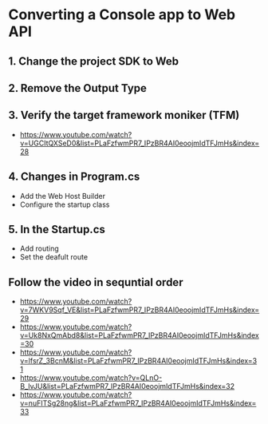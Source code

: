 # Converting a Console app to Web API
## 1. Change the project SDK to Web
## 2. Remove the Output Type
## 3. Verify the target framework moniker (TFM)
- https://www.youtube.com/watch?v=UGCItQXSeD0&list=PLaFzfwmPR7_IPzBR4AI0eoojmIdTFJmHs&index=28
## 4. Changes in Program.cs
  - Add the Web Host Builder
  - Configure the startup class
## 5. In the Startup.cs
  - Add routing
  - Set the deafult route
## Follow the video in sequntial order
- https://www.youtube.com/watch?v=7WKV9Sqf_VE&list=PLaFzfwmPR7_IPzBR4AI0eoojmIdTFJmHs&index=29
- https://www.youtube.com/watch?v=Uk8NxQmAbd8&list=PLaFzfwmPR7_IPzBR4AI0eoojmIdTFJmHs&index=30
- https://www.youtube.com/watch?v=lfsrZ_3BcnM&list=PLaFzfwmPR7_IPzBR4AI0eoojmIdTFJmHs&index=31
- https://www.youtube.com/watch?v=QLnO-B_lvJU&list=PLaFzfwmPR7_IPzBR4AI0eoojmIdTFJmHs&index=32
- https://www.youtube.com/watch?v=nuFITSg28ng&list=PLaFzfwmPR7_IPzBR4AI0eoojmIdTFJmHs&index=33
